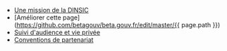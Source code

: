 - [Une mission de la DINSIC](http://modernisation.gouv.fr)
- [Améliorer cette page](https://github.com/betagouv/beta.gouv.fr/edit/master/{{ page.path }})
- [Suivi d'audience et vie privée](/suivi)
- [Conventions de partenariat](https://www.data.gouv.fr/fr/datasets/conventions-de-partenariat/)

